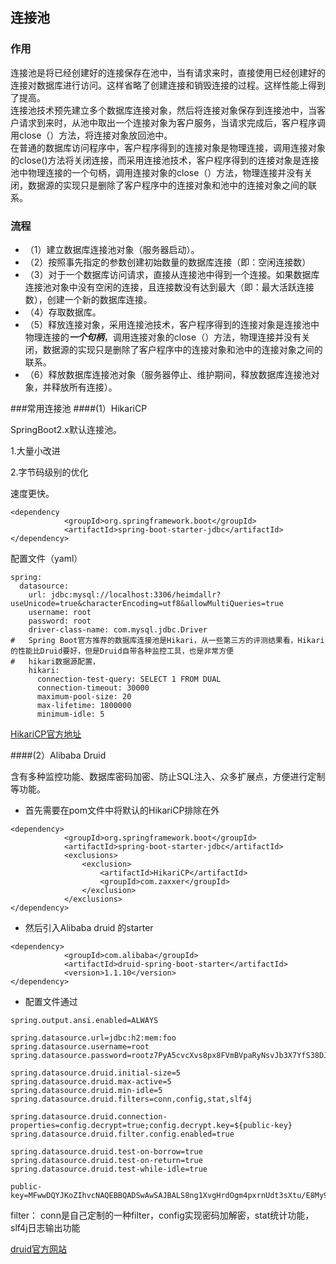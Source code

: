 ## 连接池
### 作用
连接池是将已经创建好的连接保存在池中，当有请求来时，直接使用已经创建好的连接对数据库进行访问。这样省略了创建连接和销毁连接的过程。这样性能上得到了提高。</br>
连接池技术预先建立多个数据库连接对象，然后将连接对象保存到连接池中，当客户请求到来时，从池中取出一个连接对象为客户服务，当请求完成后，客户程序调用close（）方法，将连接对象放回池中。</br>
在普通的数据库访问程序中，客户程序得到的连接对象是物理连接，调用连接对象的close()方法将关闭连接，而采用连接池技术，客户程序得到的连接对象是连接池中物理连接的一个句柄，调用连接对象的close（）方法，物理连接并没有关闭，数据源的实现只是删除了客户程序中的连接对象和池中的连接对象之间的联系。
### 流程
- （1）建立数据库连接池对象（服务器启动）。
- （2）按照事先指定的参数创建初始数量的数据库连接（即：空闲连接数）
- （3）对于一个数据库访问请求，直接从连接池中得到一个连接。如果数据库连接池对象中没有空闲的连接，且连接数没有达到最大（即：最大活跃连接数），创建一个新的数据库连接。
- （4）存取数据库。
- （5）释放连接对象，采用连接池技术，客户程序得到的连接对象是连接池中物理连接的***一个句柄***，调用连接对象的close（）方法，物理连接并没有关闭，数据源的实现只是删除了客户程序中的连接对象和池中的连接对象之间的联系。
- （6）释放数据库连接池对象（服务器停止、维护期间，释放数据库连接池对象，并释放所有连接）。

###常用连接池
####(1）HikariCP

SpringBoot2.x默认连接池。

1.大量小改进

2.字节码级别的优化

速度更快。

```
<dependency
            <groupId>org.springframework.boot</groupId>
            <artifactId>spring-boot-starter-jdbc</artifactId>
</dependency>
```
配置文件（yaml）

```
spring:
  datasource:
    url: jdbc:mysql://localhost:3306/heimdallr?useUnicode=true&characterEncoding=utf8&allowMultiQueries=true
    username: root
    password: root
    driver-class-name: com.mysql.jdbc.Driver
#   Spring Boot官方推荐的数据库连接池是Hikari，从一些第三方的评测结果看，Hikari的性能比Druid要好，但是Druid自带各种监控工具，也是非常方便
#   hikari数据源配置，
    hikari:
      connection-test-query: SELECT 1 FROM DUAL
      connection-timeout: 30000
      maximum-pool-size: 20
      max-lifetime: 1800000
      minimum-idle: 5
```
[HikariCP官方地址](https://github.com/brettwooldridge/HikariCP)

####(2）Alibaba Druid

含有多种监控功能、数据库密码加密、防止SQL注入、众多扩展点，方便进行定制等功能。

- 首先需要在pom文件中将默认的HikariCP排除在外

```
<dependency>
			<groupId>org.springframework.boot</groupId>
			<artifactId>spring-boot-starter-jdbc</artifactId>
			<exclusions>
				<exclusion>
					<artifactId>HikariCP</artifactId>
					<groupId>com.zaxxer</groupId>
				</exclusion>
			</exclusions>
</dependency>
```

- 然后引入Alibaba druid 的starter

```
<dependency>
			<groupId>com.alibaba</groupId>
			<artifactId>druid-spring-boot-starter</artifactId>
			<version>1.1.10</version>
</dependency>
```


- 配置文件通过 

```
spring.output.ansi.enabled=ALWAYS

spring.datasource.url=jdbc:h2:mem:foo
spring.datasource.username=root
spring.datasource.password=rootz7PyA5cvcXvs8px8FVmBVpaRyNsvJb3X7YfS38DJrIg25EbZaZGvH4aHcnc97Om0islpCAPc3MqsGvsrxVJw==

spring.datasource.druid.initial-size=5
spring.datasource.druid.max-active=5
spring.datasource.druid.min-idle=5
spring.datasource.druid.filters=conn,config,stat,slf4j

spring.datasource.druid.connection-properties=config.decrypt=true;config.decrypt.key=${public-key}
spring.datasource.druid.filter.config.enabled=true

spring.datasource.druid.test-on-borrow=true
spring.datasource.druid.test-on-return=true
spring.datasource.druid.test-while-idle=true

public-key=MFwwDQYJKoZIhvcNAQEBBQADSwAwSAJBALS8ng1XvgHrdOgm4pxrnUdt3sXtu/E8My9KzX8sXlz+mXRZQCop7NVQLne25pXHtZoDYuMh3bzoGj6v5HvvAQ8CAwEAAQ==
```

filter：
conn是自己定制的一种filter，config实现密码加解密，stat统计功能，slf4j日志输出功能

[druid官方网站](https://github.com/alibaba/druid)
